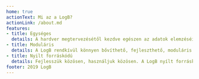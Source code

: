 ```yaml
---
home: true
actionText: Mi az a LogB?
actionLink: /about.md
features:
- title: Egységes
  details: A hardver megtervezésétől kezdve egészen az adatok elemzéséig segíteni tudjuk a felhasználókat.
- title: Moduláris
  details: A LogB rendkívül könnyen bővíthető, fejleszthető, moduláris és egységes felépítése miatt.
- title: Nyilt forráskódú
  details: Fejlesszük közösen, használjuk közösen. A LogB nyílt forráskódú, hogy gyorsabban, többre jussunk.
footer: 2019 LogB
---
```

